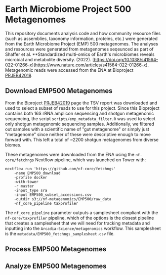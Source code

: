 # Earth Microbiome Project 500 Metagenomes
This repository documents analysis code and how community resource files (such as assemblies, taxonomy information, proteins, etc.) were generated from the Earth Microbiome Project (EMP) 500 metagenomes. The analyses and resources were generated from metagenomes seqeunced as part of Shaffer et al. **Standardized multi-omics of Earth's microbiomes reveals microbial and metabolite diversity. (2022). [https://doi.org/10.1038/s41564-022-01266-x](https://www.nature.com/articles/s41564-022-01266-x). Metagenomic reads were accessed from the ENA at Bioproject [PRJEB42019](https://www.ebi.ac.uk/ena/browser/view/PRJEB42019).

## Download EMP500 Metagenomes
From the Biproject [PRJEB42019](https://www.ebi.ac.uk/ena/browser/view/PRJEB42019) page the TSV report was downloaded and used to select a subset of reads to use for this project. Since this Bioproject contains both 16S rRNA amplicon sequencing and shotgun metagenomic sequencing, the script `scripts/emp_metadata_filter.R` was used to select only shotgun metagenomic sequencing samples. Additionally, we filtered out samples with a scientific name of "gut metagenome" or simply just "metagenome" since neither of these were descriptive enough to move forward with. This left a total of ~2200 shotgun metagenomes from diverse biomes.

These metagenomes were downloaded from the ENA using the `nf-core/fetchngs` Nextflow pipeline, which was launched on Tower with:

```
nextflow run 'https://github.com/nf-core/fetchngs'
    -name EMP500_download
    -profile docker
    -with-tower
    -r master
    -input_type sra
    -input EMP500_subset_accessions.csv
    -outdir s3://nf-metagenomics/EMP500/raw_data
    -nf_core_pipeline taxprofiler
```

The `nf_core_pipeline` parameter outputs a samplesheet compliant with the `nf-core/taxprofiler` pipeline, which of the options is the closest pipeline that creates a samplesheet that we will need for tracking metadata and inputting into the `Arcadia-Science/metagenomics` workflow. This samplesheet is the `metadata/EMP500_fetchngs_samplesheet.csv` file.

## Process EMP500 Metagenomes

## Analyze EMP500 Metagenomes
